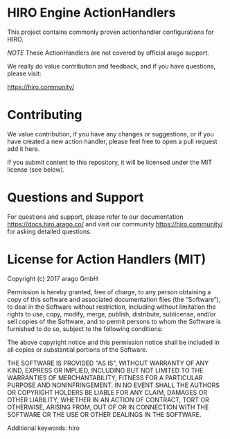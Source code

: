 # HIRO Engine ActionHandlers
This project contains commonly proven actionhandler configurations for HIRO.

*NOTE* These ActionHandlers are not covered by official arago support.

We really do value contribution and feedback, and if you have questions, please visit:

https://hiro.community/

# Contributing

We value contribution, if you have any changes or suggestions, or if you have
created a new action handler, please feel free to open a pull request add it here.

If you submit content to this repository, it will be licensed under the MIT license (see below).

# Questions and Support

For questions and support, please refer to our documentation https://docs.hiro.arago.co/ and visit our community https://hiro.community/ for asking detailed questions.

# License for Action Handlers (MIT)
 
Copyright (c) 2017 arago GmbH
 
Permission is hereby granted, free of charge, to any person obtaining a copy of this software and associated documentation files (the “Software”), to deal in the Software without restriction, including without limitation the rights to use, copy, modify, merge, publish, distribute, sublicense, and/or sell copies of the Software, and to permit persons to whom the Software is furnished to do so, subject to the following conditions:
 
The above copyright notice and this permission notice shall be included in all copies or substantial portions of the Software.
 
THE SOFTWARE IS PROVIDED "AS IS", WITHOUT WARRANTY OF ANY KIND, EXPRESS OR IMPLIED, INCLUDING BUT NOT LIMITED TO THE WARRANTIES OF MERCHANTABILITY, FITNESS FOR A PARTICULAR PURPOSE AND NONINFRINGEMENT. IN NO EVENT SHALL THE AUTHORS OR COPYRIGHT HOLDERS BE LIABLE FOR ANY CLAIM, DAMAGES OR OTHER LIABILITY, WHETHER IN AN ACTION OF CONTRACT, TORT OR OTHERWISE, ARISING FROM, OUT OF OR IN CONNECTION WITH THE SOFTWARE OR THE USE OR OTHER DEALINGS IN THE SOFTWARE.

Additional keywords: hiro
